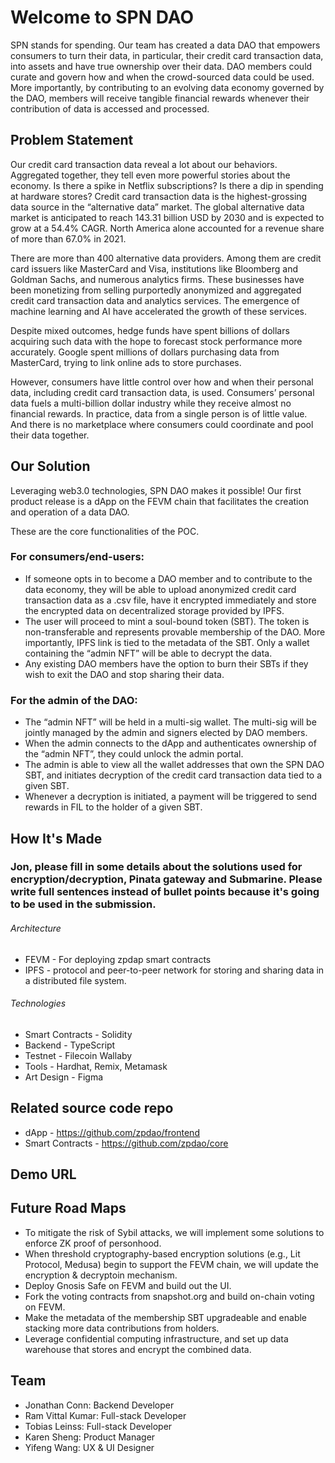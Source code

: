 # Welcome to SPN DAO

SPN stands for spending. Our team has created a data DAO that empowers consumers to turn their data, in particular, their credit card transaction data, into assets and have true ownership over their data. DAO members could curate and govern how and when the crowd-sourced data could be used. More importantly, by contributing to an evolving data economy governed by the DAO, members will receive tangible financial rewards whenever their contribution of data is accessed and processed. 


## Problem Statement

Our credit card transaction data reveal a lot about our behaviors. Aggregated together, they tell even more powerful stories about the economy. Is there a spike in Netflix subscriptions? Is there a dip in spending at hardware stores? Credit card transaction data is the highest-grossing data source in the “alternative data” market. The global alternative data market is anticipated to reach 143.31 billion USD by 2030 and is expected to grow at a 54.4% CAGR. North America alone accounted for a revenue share of more than 67.0% in 2021. 

There are more than 400 alternative data providers. Among them are credit card issuers like MasterCard and Visa, institutions like Bloomberg and Goldman Sachs, and numerous analytics firms. These businesses have been monetizing from selling purportedly anonymized and aggregated credit card transaction data and analytics services. The emergence of machine learning and AI have accelerated the growth of these services.

Despite mixed outcomes, hedge funds have spent billions of dollars acquiring such data with the hope to forecast stock performance more accurately. Google spent millions of dollars purchasing data from MasterCard, trying to link online ads to store purchases. 

However, consumers have little control over how and when their personal data, including credit card transaction data, is used. Consumers’ personal data fuels a multi-billion dollar industry while they receive almost no financial rewards. In practice, data from a single person is of little value. And there is no marketplace where consumers could coordinate and pool their data together. 


## Our Solution

Leveraging web3.0 technologies, SPN DAO makes it possible! Our first product release is a dApp on the FEVM chain that facilitates the creation and operation of a data DAO. 

These are the core functionalities of the POC. 

### For consumers/end-users: 

- If someone opts in to become a DAO member and to contribute to the data economy, they will be able to upload anonymized credit card transaction data as a .csv file, have it encrypted immediately and store the encrypted data on decentralized storage provided by IPFS. 
- The user will proceed to mint a soul-bound token (SBT). The token is non-transferable and represents provable membership of the DAO. More importantly, IPFS link is tied to the metadata of the SBT. Only a wallet containing the “admin NFT” will be able to decrypt the data. 
- Any existing DAO members have the option to burn their SBTs if they wish to exit the DAO and stop sharing their data. 

### For the admin of the DAO:

- The “admin NFT” will be held in a multi-sig wallet. The multi-sig will be jointly managed by the admin and signers elected by DAO members. 
- When the admin connects to the dApp and authenticates ownership of the “admin NFT”, they could unlock the admin portal. 
- The admin is able to view all the wallet addresses that own the SPN DAO SBT, and initiates decryption of the credit card transaction data tied to a given SBT. 
- Whenever a decryption is initiated, a payment will be triggered to send rewards in FIL to the holder of a given SBT. 


## How It's Made

### Jon, please fill in some details about the solutions used for encryption/decryption, Pinata gateway and Submarine. Please write full sentences instead of bullet points because it's going to be used in the submission.

###### Architecture

- FEVM - For deploying zpdap smart contracts
- IPFS - protocol and peer-to-peer network for storing and sharing data in a distributed file system.

###### Technologies

- Smart Contracts - Solidity
- Backend - TypeScript
- Testnet - Filecoin Wallaby
- Tools - Hardhat, Remix, Metamask
- Art Design - Figma

## Related source code repo

* dApp - https://github.com/zpdao/frontend
* Smart Contracts - https://github.com/zpdao/core

## Demo URL


##  Future Road Maps

- To mitigate the risk of Sybil attacks, we will implement some solutions to enforce ZK proof of personhood. 
- When threshold cryptography-based encryption solutions (e.g., Lit Protocol, Medusa) begin to support the FEVM chain, we will update the encryption & decryptoin mechanism. 
- Deploy Gnosis Safe on FEVM and build out the UI. 
- Fork the voting contracts from snapshot.org and build on-chain voting on FEVM. 
- Make the metadata of the membership SBT upgradeable and enable stacking more data contributions from holders. 
- Leverage confidential computing infrastructure, and set up data warehouse that stores and encrypt the combined data.  


## Team

* Jonathan Conn: Backend Developer
* Ram Vittal Kumar: Full-stack Developer
* Tobias Leinss: Full-stack Developer
* Karen Sheng: Product Manager
* Yifeng Wang: UX & UI Designer
